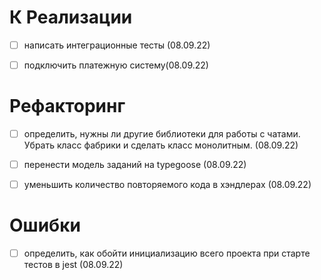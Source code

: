К Реализации
=============
- [ ] написать интеграционные тесты (08.09.22)

- [ ] подключить платежную систему(08.09.22)

Рефакторинг
=============

- [ ] определить, нужны ли другие библиотеки для работы с чатами. Убрать  класс фабрики и сделать класс монолитным. (08.09.22)

- [ ] перенести модель заданий на typegoose (08.09.22)

- [ ] уменьшить количество повторяемого кода в хэндлерах (08.09.22)

Ошибки
=============

- [ ] определить, как обойти инициализацию всего проекта при старте тестов в jest (08.09.22)
